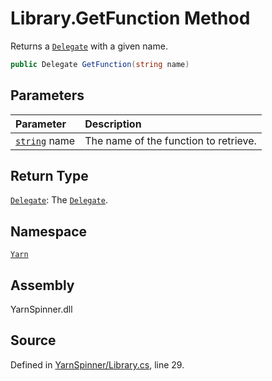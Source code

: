 <!-- This file was generated by a tool. Do not edit this file by hand. -->

# Library.GetFunction Method

Returns a [`Delegate`](https://docs.microsoft.com/dotnet/api/System.Delegate) with a given name.


```csharp
public Delegate GetFunction(string name)
```

## Parameters
|Parameter|Description|
|:---|:---|
|[`string`](https://docs.microsoft.com/dotnet/api/System.String) name|The name of the function to retrieve.|
## Return Type
[`Delegate`](https://docs.microsoft.com/dotnet/api/System.Delegate): The [`Delegate`](https://docs.microsoft.com/dotnet/api/System.Delegate).



## Namespace
[`Yarn`](/api/csharp/yarn/README.md)

## Assembly
YarnSpinner.dll

## Source
Defined in [YarnSpinner/Library.cs](https://github.com/YarnSpinnerTool/YarnSpinner//blob/develop/YarnSpinner/Library.cs#L29), line 29.
